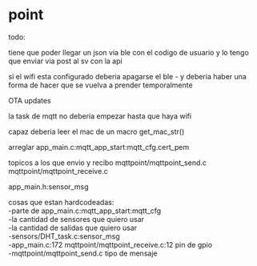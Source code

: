 # point

todo:

tiene que poder llegar un json via ble con el codigo de usuario y lo tengo que enviar via post al sv con la api

si el wifi esta configurado deberia apagarse el ble - y deberia haber una forma de hacer que se vuelva a prender temporalmente

OTA updates

la task de mqtt no deberia empezar hasta que haya wifi

capaz deberia leer el mac de un macro get_mac_str()

arreglar app_main.c:mqtt_app_start:mqtt_cfg.cert_pem

topicos a los que envio y recibo mqttpoint/mqttpoint_send.c mqttpoint/mqttpoint_receive.c

app_main.h:sensor_msg

cosas que estan hardcodeadas:
<br>  -parte de app_main.c:mqtt_app_start:mqtt_cfg
<br>  -la cantidad de sensores que quiero usar
<br>  -la cantidad de salidas que quiero usar
<br>  -sensors/DHT_task.c:sensor_msg
<br>  -app_main.c:172 mqttpoint/mqttpoint_receive.c:12 pin de gpio
<br>  -mqttpoint/mqttpoint_send.c tipo de mensaje